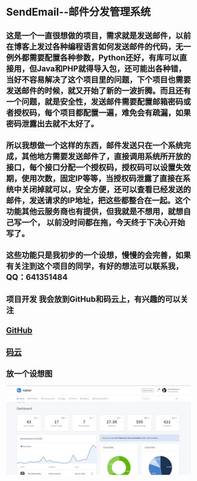 # SendEmail--邮件分发管理系统

## 这是一个一直很想做的项目，需求就是发送邮件，以前在博客上发过各种编程语言如何发送邮件的代码，无一例外都需要配置各种参数，Python还好，有库可以直接用，但Java和PHP就得导入包，还可能出各种错，当好不容易解决了这个项目里的问题，下个项目也需要发送邮件的时候，就又开始了新的一波折腾。而且还有一个问题，就是安全性，发送邮件需要配置邮箱密码或者授权码，每个项目都配置一遍，难免会有疏漏，如果密码泄露出去就不太好了。

## 所以我想做一个这样的东西，邮件发送只在一个系统完成，其他地方需要发送邮件了，直接调用系统所开放的接口，每个接口分配一个授权码，授权码可以设置失效期，使用次数，固定IP等等，当授权码泄露了直接在系统中关闭掉就可以，安全方便，还可以查看已经发送的邮件，发送请求的IP地址，把这些都整合在一起。这个功能其他云服务商也有提供，但我就是不想用，就想自己写一个， 以前没时间都在拖，今天终于下决心开始写了。

## 这些功能只是我初步的一个设想，慢慢的会完善，如果有关注到这个项目的同学，有好的想法可以联系我，QQ：641351484

## 项目开发 我会放到GitHub和码云上，有兴趣的可以关注

## [GitHub](https://github.com/rainweb521/SendEmail)

## [码云](https://gitee.com/rainweb/sendemail)

## 放一个设想图 

![](/public/reade/1.jpg)
